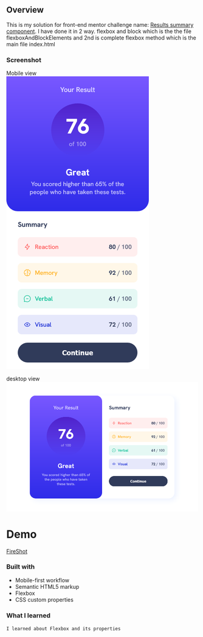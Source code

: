 ## Overview
This is my solution for front-end mentor challenge name: [Results summary component](https://www.frontendmentor.io/challenges/results-summary-component-CE_K6s0maV).
I have done it in 2 way.  flexbox and block which is the the file flexboxAndBlockElements and 2nd is complete flexbox method which is the main file index.html


### Screenshot
Mobile view\
![](./Screenshots/mobile.png)

desktop view\
![](./Screenshots/desktop.png)

# Demo
[FireShot](https://wajidkhan2-frontendmentor-challenges.github.io/Results-summary-component-fm-html-css/)

### Built with
- Mobile-first workflow
- Semantic HTML5 markup
- Flexbox
- CSS custom properties

### What I learned
    I learned about Flexbox and its properties


